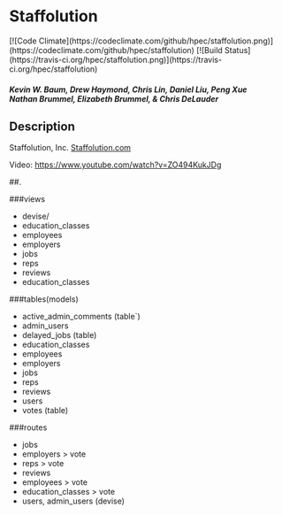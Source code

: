 <head>
  <h1>
    Staffolution
  </h1>
  [![Code Climate](https://codeclimate.com/github/hpec/staffolution.png)](https://codeclimate.com/github/hpec/staffolution)
  [![Build Status](https://travis-ci.org/hpec/staffolution.png)](https://travis-ci.org/hpec/staffolution)
  <h5>
    <div>
      <i>Kevin W. Baum, Drew Haymond, Chris Lin, Daniel Liu, Peng Xue</i>
    </div>
    <div>
      <i>Nathan Brummel, Elizabeth Brummel, & Chris DeLauder</i>
    </div>
  </h5>
</head>

<body>
  <h2>
    Description
  </h2>
  
  <p>
    Staffolution, Inc.
    <a href="http://www.staffolution.com">
      Staffolution.com
    </a>
  </p>
  <p>
    Video: 
    <a href="https://www.youtube.com/watch?v=ZO494KukJDg">
      https://www.youtube.com/watch?v=ZO494KukJDg
    </a>
  </p>
  
</body>

##.

###views

+ devise/
+ education_classes
+ employees
+ employers
+ jobs
+ reps
+ reviews
+ education_classes

###tables(models)

+ active_admin_comments (table`)
+ admin_users
+ delayed_jobs (table)
+ education_classes
+ employees
+ employers
+ jobs
+ reps
+ reviews
+ users
+ votes (table)

###routes

+ jobs
+ employers > vote
+ reps > vote
+ reviews
+ employees > vote
+ education_classes > vote
+ users, admin_users (devise)
